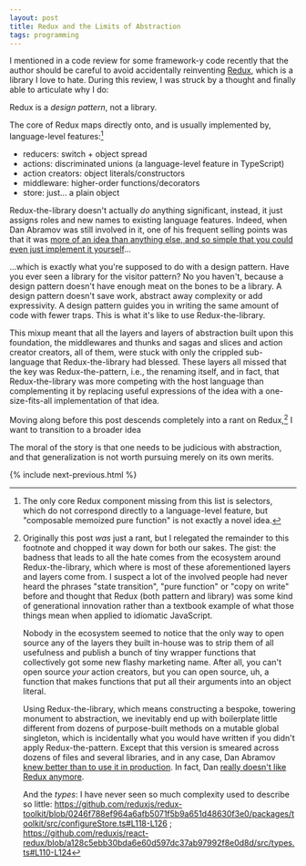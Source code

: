 ```yaml
---
layout: post
title: Redux and the Limits of Abstraction
tags: programming
---
```


I mentioned in a code review for some framework-y code recently that the author should be careful to avoid accidentally reinventing [Redux](https://redux.js.org), which is a library I love to hate. During this review, I was struck by a thought and finally able to articulate why I do:

Redux is a _design pattern_, not a library.

The core of Redux maps directly onto, and is usually implemented by, language-level features:[^1]

- reducers: switch + object spread
- actions: discriminated unions (a language-level feature in TypeScript)
- action creators: object literals/constructors
- middleware: higher-order functions/decorators
- store: just... a plain object

Redux-the-library doesn't actually _do_ anything significant, instead, it just assigns roles and new names to existing language features. Indeed, when Dan Abramov was still involved in it, one of his frequent selling points was that it was [more of an idea than anything else, and so simple that you could even just implement it yourself](https://medium.com/@dan_abramov/you-might-not-need-redux-be46360cf367)...

...which is exactly what you're supposed to do with a design pattern. Have you ever seen a library for the visitor pattern? No you haven't, because a design pattern doesn't have enough meat on the bones to be a library. A design pattern doesn't save work, abstract away complexity or add expressivity. A design pattern guides you in writing the same amount of code with fewer traps. This is what it's like to use Redux-the-library.

This mixup meant that all the layers and layers of abstraction built upon this foundation, the middlewares and thunks and sagas and slices and action creator creators, all of them, were stuck with only the crippled sub-language that Redux-the-library had blessed. These layers all missed that the key was Redux-the-pattern, i.e., the renaming itself, and in fact, that Redux-the-library was more competing with the host language than complementing it by replacing useful expressions of the idea with a one-size-fits-all implementation of that idea.

Moving along before this post descends completely into a rant on Redux,[^2] I want to transition to a broader idea

The moral of the story is that one needs to be judicious with abstraction, and that generalization is not worth pursuing merely on its own merits.

[^1]: The only core Redux component missing from this list is selectors, which do not correspond directly to a language-level feature, but "composable memoized pure function" is not exactly a novel idea.

[^2]: Originally this post _was_ just a rant, but I relegated the remainder to this footnote and chopped it way down for both our sakes. The gist: the badness that leads to all the hate comes from the ecosystem around Redux-the-library, which where is most of these aforementioned layers and layers come from. I suspect a lot of the involved people had never heard the phrases "state transition", "pure function" or "copy on write" before and thought that Redux (both pattern and library) was some kind of generational innovation rather than a textbook example of what those things mean when applied to idiomatic JavaScript.

    Nobody in the ecosystem seemed to notice that the only way to open source any of the layers they built in-house was to strip them of all usefulness and publish a bunch of tiny wrapper functions that collectively got some new flashy marketing name. After all, you can't open source _your_ action creators, but you can open source, uh, a function that makes functions that put all their arguments into an object literal.

    Using Redux-the-library, which means constructing a bespoke, towering monument to abstraction, we inevitably end up with boilerplate little different from dozens of purpose-built methods on a mutable global singleton, which is incidentally what you would have written if you didn't apply Redux-the-pattern. Except that this version is smeared across dozens of files and several libraries, and in any case, Dan Abramov [knew better than to use it in production](https://www.reddit.com/r/reactjs/comments/dsfio6/comment/f6pmgmj/). In fact, Dan [really doesn't like Redux anymore](https://www.reddit.com/r/reactjs/comments/dsfio6/comment/f6p4krr/).

    And the _types_: I have never seen so much complexity used to describe so little: https://github.com/reduxjs/redux-toolkit/blob/0246f788ef964a6afb5071f5b9a651d48630f3e0/packages/toolkit/src/configureStore.ts#L118-L126 ; https://github.com/reduxjs/react-redux/blob/a128c5ebb30bda6e60d597dc37ab97992f8e0d8d/src/types.ts#L110-L124

{% include next-previous.html %}
